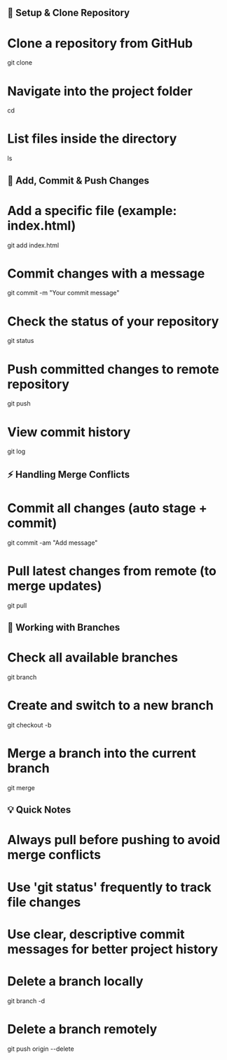 

## 🔹 Setup & Clone Repository
# Clone a repository from GitHub
git clone <repository-url>

# Navigate into the project folder
cd <folder-name>

# List files inside the directory
ls


## 🔹 Add, Commit & Push Changes
# Add a specific file (example: index.html)
git add index.html

# Commit changes with a message
git commit -m "Your commit message"

# Check the status of your repository
git status

# Push committed changes to remote repository
git push

# View commit history
git log


## ⚡ Handling Merge Conflicts
# Commit all changes (auto stage + commit)
git commit -am "Add message"

# Pull latest changes from remote (to merge updates)
git pull


## 🌿 Working with Branches
# Check all available branches
git branch

# Create and switch to a new branch
git checkout -b <new-branch-name>

# Merge a branch into the current branch
git merge <branch-name>


## 💡 Quick Notes
# Always pull before pushing to avoid merge conflicts
# Use 'git status' frequently to track file changes
# Use clear, descriptive commit messages for better project history

# Delete a branch locally
git branch -d <branch-name>

# Delete a branch remotely
git push origin --delete <branch-name>
